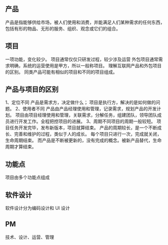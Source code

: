 ## 产品

产品是指能够供给市场，被人们使用和消费，并能满足人们某种需求的任何东西，包括有形的物品、无形的服务、组织、观念或它们的组合。

## 项目

一项功能，变化较少。
项目通常仅仅只研发过程，较少涉及运营
外包项目通常需求明确，系统的运营使用是甲方，所以一般称项目。
理解互联网产品和外包项目的区别。
同类产品可能有相似的项目和不同的项目组成。

## 产品与项目的区别

1、定位不同
产品是需求方，决定做什么；
项目是执行方，解决的是如何做的问题。
2、使用者不同
产品由产品经理使用和管理，记录需求，规划产品的开发计划。
项目由项目经理使用和管理，关联需求，分解任务，组建团队，领导团队成员进行开发工作。全程把控项目的进展。
3、周期不同项目的周期一般较短。
项目任务开发完毕，发布新版本，项目就算结束。
产品的周期较长，是一个不断成长、完善和维护的过程，类似于人的成长。
每个项目只进行一次，完成就关闭，生命周期结束。
而产品是不断被更新的，没有完成的概念。被新产品替代，生命周期才算结束。

## 功能点

项目由多个功能点组成

## 软件设计

软件设计分为编码设计和 UI 设计

## PM

技术、设计、运营、管理
